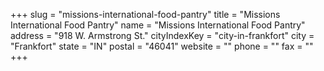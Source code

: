 +++
slug = "missions-international-food-pantry"
title = "Missions International Food Pantry"
name = "Missions International Food Pantry"
address = "918 W. Armstrong St."
cityIndexKey = "city-in-frankfort"
city = "Frankfort"
state = "IN"
postal = "46041"
website = ""
phone = ""
fax = ""
+++
